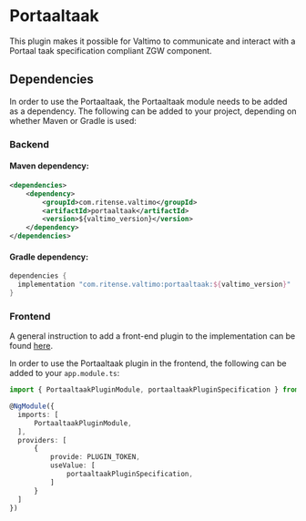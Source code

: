 # Portaaltaak
This plugin makes it possible for Valtimo to communicate and interact with a Portaal taak specification compliant ZGW component.

## Dependencies

In order to use the Portaaltaak, the Portaaltaak module needs to be added as a dependency. The
following can be added to your project, depending on whether Maven or Gradle is used:

### Backend

#### Maven dependency:
```xml
<dependencies>
    <dependency>
        <groupId>com.ritense.valtimo</groupId>
        <artifactId>portaaltaak</artifactId>
        <version>${valtimo_version}</version>
    </dependency>
</dependencies>
```

#### Gradle dependency:
```groovy
dependencies {
  implementation "com.ritense.valtimo:portaaltaak:${valtimo_version}"
}
```

### Frontend

A general instruction to add a front-end plugin to the implementation can be
found [here](../core/plugin.md#adding-a-front-end-plugin-to-the-implementation).

In order to use the Portaaltaak plugin in the frontend, the following can be added to your `app.module.ts`:

```typescript
import { PortaaltaakPluginModule, portaaltaakPluginSpecification } from '@valtimo/plugin';

@NgModule({
  imports: [
      PortaaltaakPluginModule,
  ],
  providers: [
      {
          provide: PLUGIN_TOKEN,
          useValue: [
              portaaltaakPluginSpecification,
          ]
      }
  ]
})
```
